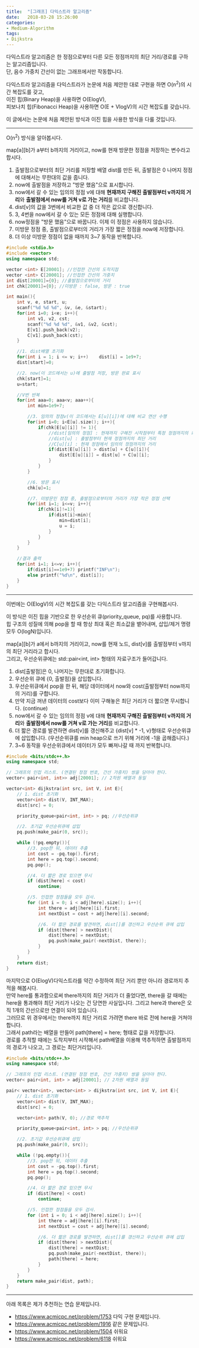 ```yaml
---
title:  "[그래프] 다익스트라 알고리즘"
date:   2018-03-28 15:26:00
categories:
- Medium-Algorithm
tags:
- Dijkstra
---
```


다익스트라 알고리즘은 한 정점으로부터 다른 모든 정점까지의 최단 거리/경로를 구하는 알고리즘입니다.<br>
단, 음수 가중치 간선이 없는 그래프에서만 작동합니다.

다익스트라 알고리즘을 다익스트라가 논문에 처음 제안한 대로 구현을 하면 O(n<sup>2</sup>)의 시간 복잡도를 갖고,<br>
이진 힙(Binary Heap)을 사용하면 O(ElogV),<br>
피보나치 힙(Fibonacci Heap)을 사용하면 O(E + VlogV)의 시간 복잡도를 갖습니다.

이 글에서는 논문에 처음 제안된 방식과 이진 힙을 사용한 방식을 다룰 것입니다.

<hr>

O(n<sup>2</sup>) 방식을 알아봅시다.

map[a][b]가 a부터 b까지의 거리이고, now를 현재 방문한 정점을 저장하는 변수라고 합시다.<br>
1. 출발점으로부터의 최단 거리를 저장할 배열 dist를 만든 뒤, 출발점은 0 나머지 정점에 대해서는 무한대의 값을 줍니다.
2. now에 출발점을 저장하고 "방문 했음"으로 표시합니다.
3. now에서 갈 수 있는 임의의 정점 v에 대해 <b>현재까지 구해진 출발점부터 v까지의 거리</b>와 <b>출발점에서 now를 거쳐 v로 가는 거리</b>를 비교합니다.
4. dist[v]의 값을 3번에서 비교한 값 중 더 작은 값으로 갱신합니다.
5. 3, 4번을 now에서 갈 수 있는 모든 정점에 대해 실행합니다.
6. now정점을 "방문 했음"으로 바꿉니다. 이제 이 정점은 사용하지 않습니다.
7. 미방문 정점 중, 출발점으로부터의 거리가 가장 짧은 정점을 now에 저장합니다.
8. 더 이상 미방문 정점이 없을 때까지 3~7 동작을 반복합니다.

```cpp
#include <stdio.h>
#include <vector>
using namespace std;

vector <int> E[20001]; //인접한 간선의 도착지점
vector <int> C[20001]; //인접한 간선의 가중치
int dist[20001]={0}; //출발점으로부터의 거리
int chk[20001]={0}; //미방문 : false, 방문 : true

int main(){
    int v, e, start, u;
    scanf("%d %d %d", &v, &e, &start);
    for(int i=0; i<e; i++){
        int v1, v2, cst;
        scanf("%d %d %d", &v1, &v2, &cst);
        E[v1].push_back(v2);
        C[v1].push_back(cst);
    }

    //1. dist배열 초기화
    for(int i = 1; i <= v; i++)    dist[i] = 1e9+7;
    dist[start]=0;

    //2. now(이 코드에서는 u)에 출발점 저장, 방문 완료 표시
    chk[start]=1;
    u=start;

    //V번 반복
    for(int aaa=0; aaa<v; aaa++){
        int min=1e9+7;

        //3. 임의의 정점v(이 코드에서는 E[u][i])에 대해 비교 연산 수행
        for(int i=0; i<E[u].size(); i++){
            if(chk[E[u][i]] != 1){
                //dist[임의의 정점] : 현재까지 구해진 시작점부터 특정 정점까지의 최단 거리
                //dist[u] : 출발점부터 현재 정점까지의 최단 거리
                //C[u][i] : 현재 정점에서 임의의 정점까지의 거리
                if(dist[E[u][i]] > dist[u] + C[u][i]){
                    dist[E[u][i]] = dist[u] + C[u][i];
                }
            }
        }

        //6. 방문 표시
        chk[u]=1;

        //7. 미방문인 정점 중, 출발점으로부터의 거리가 가장 작은 정점 선택
        for(int i=1; i<=v; i++){
            if(chk[i]!=1){
                if(dist[i]<min){
                    min=dist[i];
                    u = i;
                }
            }
        }
    }

    //결과 출력
    for(int i=1; i<=v; i++){
        if(dist[i]==1e9+7) printf("INF\n");
        else printf("%d\n", dist[i]);
    }
}
```

<hr>

이번에는 O(ElogV)의 시간 복잡도를 갖는 다익스트라 알고리즘을 구현해봅시다.<br>

이 방식은 이진 힙을 기반으로 한 우선순위 큐(priority_queue, pq)를 사용합니다.<br>
힙 구조의 성질에 의해 pop을 할 때 항상 최대 혹은 최소값을 뱉어내며, 삽입/제거 명령 모두 O(logN)입니다.

map[a][b]가 a에서 b까지의 거리이고, now를 현재 노드, dist[v]를 출발점부터 v까지의 최단 거리라고 합시다.<br>
그리고, 우선순위큐에는 std::pair<int, int> 형태의 자료구조가 들어갑니다.

1. dist[출발점]은 0, 나머지는 무한대로 초기화합니다.
2. 우선순위 큐에 {0, 출발점}을 삽입합니다.
3. 우선순위큐에서 pop을 한 뒤, 해당 데이터에서 now와 cost(출발점부터 now까지의 거리)를 구합니다.
4. 만약 지금 꺼낸 데이터의 cost보다 이미 구해놓은 최단 거리가 더 짧으면 무시합니다. (continue)
5. now에서 갈 수 있는 임의의 정점 v에 대해 <b>현재까지 구해진 출발점부터 v까지의 거리</b>와 <b>출발점에서 now를 거쳐 v로 가는 거리</b>를 비교합니다.
6. 더 짧은 경로를 발견하면 dist[v]를 갱신해주고 {dist[v] * -1, v}형태로 우선순위큐에 삽입합니다. (우선순위큐를 min heap으로 쓰기 위해 거리에 -1을 곱해줍니다.)
7. 3~6 동작을 우선순위큐에서 데이터가 모두 빠져나갈 때 까지 반복합니다.

```cpp
#include <bits/stdc++.h>
using namespace std;

// 그래프의 인접 리스트. (연결된 정점 번호, 간선 가중치) 쌍을 담아야 한다.
vector< pair<int, int>> adj[20001]; // 2차원 배열과 동일

vector<int> dijkstra(int src, int V, int E){
    // 1. dist 초기화
    vector<int> dist(V, INT_MAX);
    dist[src] = 0;

    priority_queue<pair<int, int> > pq; //우선순위큐

    //2. 초기값 우선순위큐에 삽입
    pq.push(make_pair(0, src));

    while (!pq.empty()){
        //3. pop한 뒤, 데이터 추출
        int cost = -pq.top().first;
        int here = pq.top().second;
        pq.pop();

        //4. 더 짧은 경로 있으면 무시
        if (dist[here] < cost)
            continue;

        //5. 인접한 정점들을 모두 검사.
        for (int i = 0; i < adj[here].size(); i++){
            int there = adj[here][i].first;
            int nextDist = cost + adj[here][i].second;

            //6. 더 짧은 경로를 발견하면, dist[]를 갱신하고 우선순위 큐에 삽입
            if (dist[there] > nextDist){
                dist[there] = nextDist;
                pq.push(make_pair(-nextDist, there));
            }
        }
    }
    return dist;
}
```

마지막으로 O(ElogV)다익스트라를 약간 수정하여 최단 거리 뿐만 아니라 경로까지 추적을 해봅시다.<br>
만약 here를 통과함으로써 there까지의 최단 거리가 더 줄었다면, there을 갈 때에는 here을 통과해야 최단 거리가 나오는 건 당연한 사실입니다. 그리고 here과 there은 오직 1개의 간선으로만 연결이 되어 있습니다.<br>
그러므로 위 경우에서는 there까지 최단 거리로 가려면 there 바로 전에 here을 거쳐야 합니다.<br>
그래서 path라는 배열을 만들어 path[there] = here; 형태로 값을 저장합니다.<br>
경로를 추적할 때에는 도착지부터 시작해서 path배열을 이용해 역추적하면 출발점까지의 경로가 나오고, 그 경로는 최단거리입니다.

```cpp
#include <bits/stdc++.h>
using namespace std;

// 그래프의 인접 리스트. (연결된 정점 번호, 간선 가중치) 쌍을 담아야 한다.
vector< pair<int, int> > adj[20001]; // 2차원 배열과 동일

pair< vector<int>, vector<int> > dijkstra(int src, int V, int E){
    // 1. dist 초기화
    vector<int> dist(V, INT_MAX);
    dist[src] = 0;

    vector<int> path(V, 0); //경로 역추적

    priority_queue<pair<int, int> > pq; //우선순위큐

    //2. 초기값 우선순위큐에 삽입
    pq.push(make_pair(0, src));

    while (!pq.empty()){
        //3. pop한 뒤, 데이터 추출
        int cost = -pq.top().first;
        int here = pq.top().second;
        pq.pop();

        //4. 더 짧은 경로 있으면 무시
        if (dist[here] < cost)
            continue;

        //5. 인접한 정점들을 모두 검사.
        for (int i = 0; i < adj[here].size(); i++){
            int there = adj[here][i].first;
            int nextDist = cost + adj[here][i].second;

            //6. 더 짧은 경로를 발견하면, dist[]를 갱신하고 우선순위 큐에 삽입
            if (dist[there] > nextDist){
                dist[there] = nextDist;
                pq.push(make_pair(-nextDist, there));
                path[there] = here;
            }
        }
    }
    return make_pair(dist, path);
}
```

<hr>

아래 목록은 제가 추천하는 연습 문제입니다.
* https://www.acmicpc.net/problem/1753 다익 구현 문제입니다.
* https://www.acmicpc.net/problem/1916 같은 문제입니다.
* https://www.acmicpc.net/problem/1504 쉬워요
* https://www.acmicpc.net/problem/6118 쉬워요
